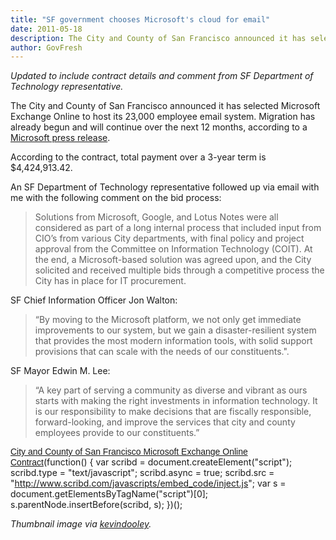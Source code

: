 ```yaml
---
title: "SF government chooses Microsoft's cloud for email"
date: 2011-05-18
description: The City and County of San Francisco announced it has selected Microsoft Exchange Online to host its 23,000 employee email system.
author: GovFresh
---
```


<em>Updated to include contract details and comment from SF Department of Technology representative.</em>

The City and County of San Francisco announced it has selected Microsoft Exchange Online to host its 23,000 employee email system. Migration has already begun and will continue over the next 12 months, according to a <a href="http://www.microsoft.com/presspass/press/2011/may11/05-18SFCloudPR.mspx">Microsoft press release</a>.

According to the contract, total payment over a 3-year term is $4,424,913.42.

An SF Department of Technology representative followed up via email with me with the following comment on the bid process:

<blockquote>Solutions from Microsoft, Google, and Lotus Notes were all considered as part of a long internal process that included input from CIO’s from various City departments,  with final policy and project approval from the Committee on Information Technology (COIT).  At the end, a Microsoft-based solution was agreed upon, and the City solicited and received multiple bids through a competitive process the City has in place for IT procurement.</blockquote>

SF Chief Information Officer Jon Walton: 

<blockquote>“By moving to the Microsoft platform, we not only get immediate improvements to our system, but we gain a disaster-resilient system that provides the most modern information tools, with solid support provisions that can scale with the needs of our constituents.".</blockquote>

SF Mayor Edwin M. Lee:

<blockquote>“A key part of serving a community as diverse and vibrant as ours starts with making the right investments in information technology. It is our responsibility to make decisions that are fiscally responsible, forward-looking, and improve the services that city and county employees provide to our constituents.”</blockquote>

<a title="View City and County of San Francisco Microsoft Exchange Online Contract on Scribd" href="http://www.scribd.com/doc/55765910/City-and-County-of-San-Francisco-Microsoft-Exchange-Online-Contract" style="margin:12px auto 6px;font-family:Helvetica, Arial, Sans-serif;font-style:normal;font-variant:normal;font-weight:normal;font-size:14px;line-height:normal;text-decoration:underline;">City and County of San Francisco Microsoft Exchange Online Contract</a>(function() { var scribd = document.createElement("script"); scribd.type = "text/javascript"; scribd.async = true; scribd.src = "http://www.scribd.com/javascripts/embed_code/inject.js"; var s = document.getElementsByTagName("script")[0]; s.parentNode.insertBefore(scribd, s); })();

<em>Thumbnail image via <a href="http://www.flickr.com/photos/pagedooley/2511369048/">kevindooley</a>.</em>
